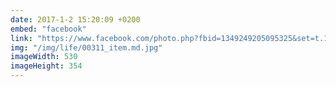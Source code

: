 ```yaml
---
date: 2017-1-2 15:20:09 +0200
embed: "facebook"
link: "https://www.facebook.com/photo.php?fbid=1349249205095325&set=t.100003186531392&type=3&theater"
img: "/img/life/00311_item.md.jpg"
imageWidth: 530
imageHeight: 354
---
```

